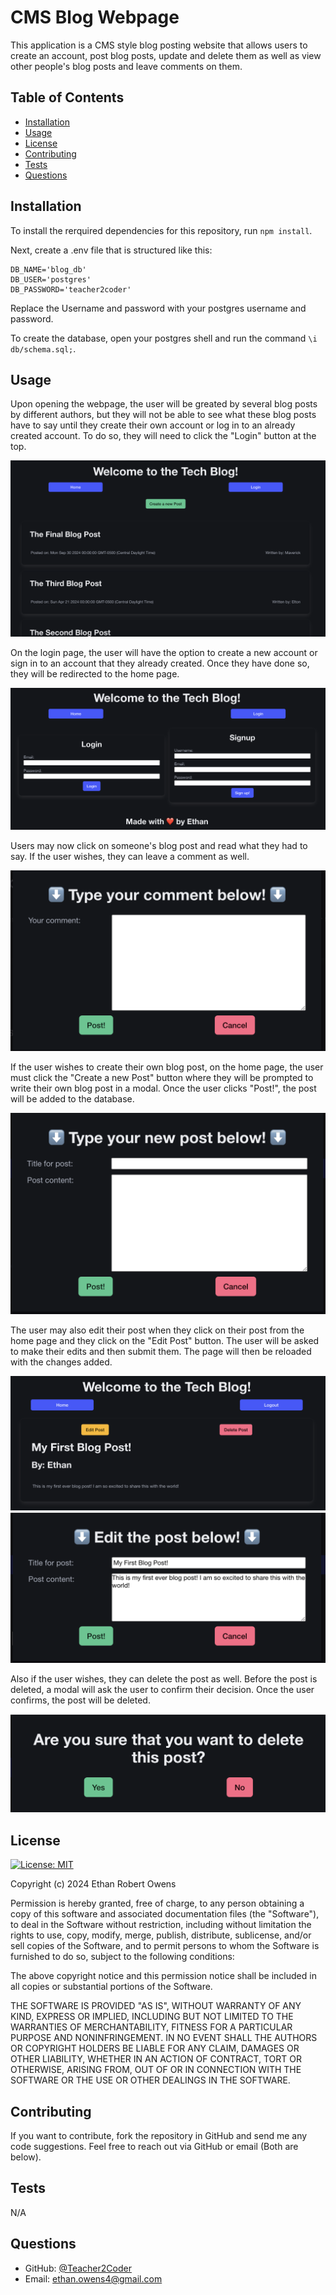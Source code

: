 # CMS Blog Webpage
This application is a CMS style blog posting website that allows users to create an account, post blog posts, update and delete them as well as view other people's blog posts and leave comments on them.
 
## Table of Contents
* [Installation](#installation)
* [Usage](#usage)
* [License](#license)
* [Contributing](#contributing)
* [Tests](#tests)
* [Questions](#questions)
 
## Installation
To install the rerquired dependencies for this repository, run ```npm install```.

Next, create a .env file  that is structured like this:
```
DB_NAME='blog_db'
DB_USER='postgres'
DB_PASSWORD='teacher2coder'
```

Replace the Username and password with your postgres username and password.

To create the database, open your postgres shell and run the command ```\i db/schema.sql;```.
 
## Usage

Upon opening the webpage, the user will be greated by several blog posts by different authors, but they will not be able to see what these blog posts have to say until they create their own account or log in to an already created account. To do so, they will need to click the "Login" button at the top.

![homepage](./assets/homepage.png)

On the login page, the user will have the option to create a new account or sign in to an account that they already created. Once they have done so, they will be redirected to the home page.

![login](./assets/login.png)

Users may now click on someone's blog post and read what they had to say. If the user wishes, they can leave a comment as well.

![add comment](./assets/new-comment.png)

If the user wishes to create their own blog post, on the home page, the user must click the "Create a new Post" button where they will be prompted to write their own blog post in a modal. Once the user clicks "Post!", the post will be added to the database.

![new post](./assets/new-post.png)

The user may also edit their post when they click on their post from the home page and they click on the "Edit Post" button. The user will be asked to make their edits and then submit them. The page will then be reloaded with the changes added. 

![user post](./assets/user-post.png)
![edit post](./assets/edit-post.png)

Also if the user wishes, they can delete the post as well. Before the post is deleted, a modal will ask the user to confirm their decision. Once the user confirms, the post will be deleted.
 
![delete post](./assets/delete-post.png)


## License
[![License: MIT](https://img.shields.io/badge/License-MIT-yellow.svg)](https://opensource.org/licenses/MIT)

Copyright (c) 2024 Ethan Robert Owens

Permission is hereby granted, free of charge, to any person obtaining a copy
of this software and associated documentation files (the "Software"), to deal
in the Software without restriction, including without limitation the rights
to use, copy, modify, merge, publish, distribute, sublicense, and/or sell
copies of the Software, and to permit persons to whom the Software is
furnished to do so, subject to the following conditions:

The above copyright notice and this permission notice shall be included in all
copies or substantial portions of the Software.

THE SOFTWARE IS PROVIDED "AS IS", WITHOUT WARRANTY OF ANY KIND, EXPRESS OR
IMPLIED, INCLUDING BUT NOT LIMITED TO THE WARRANTIES OF MERCHANTABILITY,
FITNESS FOR A PARTICULAR PURPOSE AND NONINFRINGEMENT. IN NO EVENT SHALL THE
AUTHORS OR COPYRIGHT HOLDERS BE LIABLE FOR ANY CLAIM, DAMAGES OR OTHER
LIABILITY, WHETHER IN AN ACTION OF CONTRACT, TORT OR OTHERWISE, ARISING FROM,
OUT OF OR IN CONNECTION WITH THE SOFTWARE OR THE USE OR OTHER DEALINGS IN THE
SOFTWARE.
 
## Contributing
If you want to contribute, fork the repository in GitHub and send me any code suggestions. Feel free to reach out via GitHub or email (Both are below).

 
## Tests
N/A
 
## Questions
* GitHub: [@Teacher2Coder](https://www.github.com/Teacher2Coder)
* Email: ethan.owens4@gmail.com